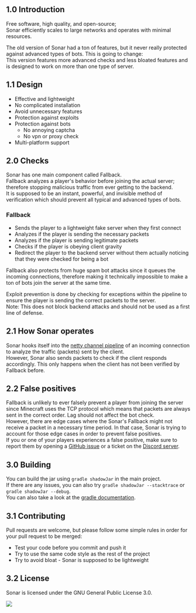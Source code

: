 <html lang="en">
  <body>
    <h2>1.0 Introduction</h2>
    <p>
      Free software, high quality, and open-source;
      <br>
      Sonar efficiently scales to large networks and operates with minimal resources.
      <br>
      <p>
        The old version of Sonar had a ton of features, but it never really protected
        against advanced types of bots. This is going to change:
        <br>
        This version features more advanced checks and less bloated features
        and is designed to work on more than one type of server.
      </p>
    </p>
    <h2>1.1 Design</h2>
    <ul>
      <li>
        Effective and lightweight
      </li>
      <li>
        No complicated installation
      </li>
      <li>
        Avoid unnecessary features
      </li>
      <li>
        Protection against exploits
      </li>
      <li>
        Protection against bots
        <ul>
          <li>
            No annoying captcha
          </li>
          <li>
            No vpn or proxy check
          </li>
        </ul>
      </li>
      <li>
        Multi-platform support
      </li>
    </ul>
    <h2>2.0 Checks</h2>
    <p>
      Sonar has one main component called Fallback.
      <br>
      Fallback analyzes a player's behavior before joining the actual server; therefore
      stopping malicious traffic from ever getting to the backend.
      <br>
      It is supposed to be an instant, powerful, and invisible method of verification
      which should prevent all typical and advanced types of bots.
      <br>
      <h3>Fallback</h3>
      <ul>
        <li>
          Sends the player to a lightweight fake server when they first connect
        </li>
        <li>
          Analyzes if the player is sending the necessary packets
        </li>
        <li>
          Analyzes if the player is sending legitimate packets
        </li>
        <li>
          Checks if the player is obeying client gravity
        </li>
        <li>
          Redirect the player to the backend server without them actually noticing that they
          were checked for being a bot
        </li>
      </ul>
      Fallback also protects from huge spam bot attacks since it queues the incoming connections,
      therefore making it technically impossible to make a ton of bots join the server at the same time.
    </p>
    <p>
      Exploit prevention is done by checking for exceptions within the pipeline to ensure
      the player is sending the correct packets to the server.
      <br>
      Note: This does not block backend attacks and should not be used as a first line of defense.
    </p>
    <h2>2.1 How Sonar operates</h2>
    <p>
      Sonar hooks itself into the <a href="https://netty.io/4.1/api/io/netty/channel/ChannelPipeline.html">netty channel pipeline</a> of an
      incoming connection to analyze the traffic (packets) sent by the client.
      <br>
      However, Sonar also sends packets to check if the client responds accordingly.
      This only happens when the client has not been verified by Fallback before.
    </p>
    <h2>2.2 False positives</h2>
    <p>
      Fallback is unlikely to ever falsely prevent a player from joining the server
      since Minecraft uses the TCP protocol which means that packets are always sent in the
      correct order. Lag should not affect the bot check.
      <br>
      However, there are edge cases where the Sonar's Fallback might not receive a packet
      in a necessary time period. In that case, Sonar is trying to account for those edge
      cases in order to prevent false positives.
      <br>
      If you or one of your players experiences a false positive, make sure to report them
      by opening a <a href="https://github.com/jonesdevelopment/sonar-antibot/issues">GitHub issue</a> or a ticket on the <a href="https://discord.jonesdev.xyz/">Discord server</a>.
    </p>
    <h2>3.0 Building</h2>
    <p>
      You can build the jar using <code>gradle shadowJar</code> in the main project.
      <br>
      If there are any issues, you can also try <code>gradle shadowJar --stacktrace</code>
      or <code>gradle shadowJar --debug</code>.
      <br>
      You can also take a look at the <a href="https://docs.gradle.org/current/userguide/userguide.html">gradle documentation</a>.
    </p>
    <h2>3.1 Contributing</h2>
    Pull requests are welcome, but please follow some simple rules in order for your
    pull request to be merged:
    <br>
    <ul>
      <li>
        Test your code before you commit and push it
      </li>
      <li>
        Try to use the same code style as the rest of the project
      </li>
      <li>
        Try to avoid bloat - Sonar is supposed to be lightweight
      </li>
    </ul>
    <h2>3.2 License</h2>
    <p>
      Sonar is licensed under the GNU General Public License 3.0.
    </p>
    <a href="https://www.gnu.org/licenses/gpl-3.0"><img src="https://img.shields.io/badge/License-GPLv3-blue.svg"/></a>
  </body>
</html>
